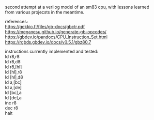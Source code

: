 second attempt at a verilog model of an sm83 cpu, with lessons learned from various projecsts in the meantime.

references:\
https://gekkio.fi/files/gb-docs/gbctr.pdf \
https://meganesu.github.io/generate-gb-opcodes/ \
https://gbdev.io/pandocs/CPU_Instruction_Set.html \
https://rgbds.gbdev.io/docs/v0.5.1/gbz80.7

instructions currently implemented and tested:\
ld r8,r8 \
ld r8,d8 \
ld r8,[hl] \
ld [hl],r8 \
ld [hl],d8 \
ld a,[bc] \
ld a,[de] \
ld [bc],a \
ld [de],a \
inc r8 \
dec r8 \
halt